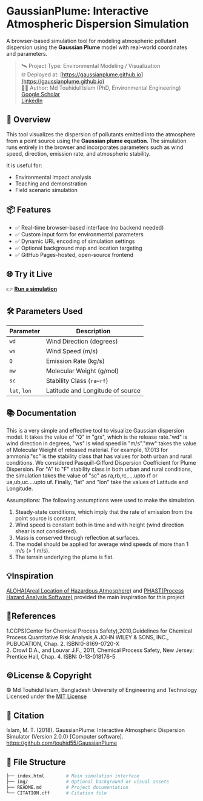 # GaussianPlume: Interactive Atmospheric Dispersion Simulation

A browser-based simulation tool for modeling atmospheric pollutant dispersion using the **Gaussian Plume** model with real-world coordinates and parameters.

> 🛰️ Project Type: Environmental Modeling / Visualization  
> 🌐 Deployed at: [https://gaussianplume.github.io](https://gaussianplume.github.io)  
> 👨‍🔬 Author: Md Touhidul Islam (PhD, Environmental Engineering) <br>
     [Google Scholar](https://scholar.google.com/citations?user=pGEteP0AAAAJ&hl=en)</pre> </br>
      [LinkedIn](https://www.linkedin.com/in/touhid55/)

## 🔬 Overview

This tool visualizes the dispersion of pollutants emitted into the atmosphere from a point source using the **Gaussian plume equation**. The simulation runs entirely in the browser and incorporates parameters such as wind speed, direction, emission rate, and atmospheric stability.

It is useful for:
- Environmental impact analysis
- Teaching and demonstration
- Field scenario simulation

## 📦 Features

- ✅ Real-time browser-based interface (no backend needed)
- ✅ Custom input form for environmental parameters
- ✅ Dynamic URL encoding of simulation settings
- ✅ Optional background map and location targeting
- ✅ GitHub Pages-hosted, open-source frontend


## 🌐 Try it Live

👉 **[Run a simulation](https://gaussianplume.github.io)**  


## 🛠️ Parameters Used

| Parameter        | Description                        |
|------------------|------------------------------------|
| `wd`             | Wind Direction (degrees)           |
| `ws`             | Wind Speed (m/s)                   |
| `Q`              | Emission Rate (kg/s)               |
| `mw`             | Molecular Weight (g/mol)           |
| `sc`             | Stability Class (`ra`–`rf`)        |
| `lat`, `lon`     | Latitude and Longitude of source   |

## 📚 Documentation

This is a very simple and effective tool to visualize Gaussian dispersion model. It takes the value of "Q" in "g/s", which is the release rate."wd" is wind direction in degrees, "ws" is wind speed in "m/s"."mw" takes the value of Molecular Weight of released material. For example, 17.013 for ammonia."sc" is the stability class that has values for both urban and rural conditions. We considered Pasquill-Gifford Dispersion Coefficient for Plume Dispersion. For "A" to "F" stability class in both urban and rural conditions, the simulation takes the value of "sc" as ra,rb,rc,....upto rf or ua,ub,uc....upto uf. Finally, "lat" and "lon" take the values of Latitude and Longitude.

Assumptions:
The following assumptions were used to make the simulation.

1. Steady-state conditions, which imply that the rate of emission from the point source is constant.</br>
2. Wind speed is constant both in time and with height (wind direction shear is not considered).</br>
3. Mass is conserved through reflection at surfaces.</br>
4. The model should be applied for average wind speeds of more than 1 m/s (> 1 m/s).</br>
5. The terrain underlying the plume is flat.</br>


## 💡Inspiration
<a href="https://www.epa.gov/cameo/aloha-software" target="_blank">ALOHA(Areal Location of Hazardous Atmosphere)</a> and <a href="https://www.dnvgl.com/services/process-hazard-analysis-software-phast-1675" target='_blank'>PHAST(Process Hazard Analysis Software)</a> provided the main inspiration for this project

## 📘References
1.CCPS(Center for Chemical Process Safety),2010,Guidelines for Chemical Process Quantitative Risk Analysis,A JOHN WILEY & SONS, INC., PUBUCATION, Chap. 2. ISBN:0-8169-0720-X </br>
2. Crowl D.A., and Louvar J.F., 2011, Chemical Process Safety, New Jersey: Prentice Hall, Chap. 4.
ISBN: 0-13-018176-5

## ©️License & Copyright</br>
&copy; Md Touhidul Islam, Bangladesh University of Engineering and Technology </br>
Licensed under the [MIT License](https://github.com/touhid55/GaussianPlume/blob/master/LICENSE)

## 📜 Citation
Islam, M. T. (2018). GaussianPlume: Interactive Atmospheric Dispersion Simulator (Version 2.0.0) [Computer software]. https://github.com/touhid55/GaussianPlume


## 📂 File Structure

```bash
├── index.html        # Main simulation interface
├── img/              # Optional background or visual assets
├── README.md         # Project documentation
└── CITATION.cff      # Citation file
